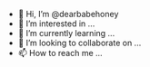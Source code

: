 - 👋 Hi, I’m @dearbabehoney
- 👀 I’m interested in ...
- 🌱 I’m currently learning ...
- 💞️ I’m looking to collaborate on ...
- 📫 How to reach me ...

<!---
dearbabehoney/dearbabehoney is a ✨ special ✨ repository because its `README.md` (this file) appears on your GitHub profile.
You can click the Preview link to take a look at your changes.
--->
